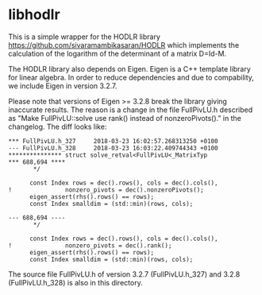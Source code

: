 # libhodlr

This is a simple wrapper for the HODLR library https://github.com/sivaramambikasaran/HODLR
which implements the calculation of the logarithm of the determinant of a matrix D=Id-M.

The HODLR library also depends on Eigen. Eigen is a C++ template library for
linear algebra. In order to reduce dependencies and due to compability, we
include Eigen in version 3.2.7.

Please note that versions of Eigen >= 3.2.8 break the library giving inaccurate
results. The reason is a change in the file FullPivLU.h described as "Make
FullPivLU::solve use rank() instead of nonzeroPivots()." in the changelog. The
diff looks like:

```
*** FullPivLU.h_327     2018-03-23 16:02:57.268313250 +0100
--- FullPivLU.h_328     2018-03-23 16:03:22.409744343 +0100
*************** struct solve_retval<FullPivLU<_MatrixTyp
*** 688,694 ****
       */
  
      const Index rows = dec().rows(), cols = dec().cols(),
!               nonzero_pivots = dec().nonzeroPivots();
      eigen_assert(rhs().rows() == rows);
      const Index smalldim = (std::min)(rows, cols);
  
--- 688,694 ----
       */
  
      const Index rows = dec().rows(), cols = dec().cols(),
!               nonzero_pivots = dec().rank();
      eigen_assert(rhs().rows() == rows);
      const Index smalldim = (std::min)(rows, cols);
```

The source file FullPivLU.h of version 3.2.7 (FullPivLU.h_327) and 3.2.8
(FullPivLU.h_328) is also in this directory.
